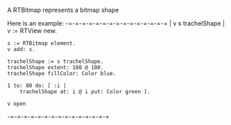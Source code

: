 A RTBitmap represents a bitmap shape 

Here is an example:
-=-=-=-=-=-=-=-=-=-=-=-=-=-=-=
	| v  s trachelShape |
	v := RTView new.

	s := RTBitmap element.
	v add: s.

	trachelShape := s trachelShape.
	trachelShape extent: 180 @ 100.
	trachelShape fillColor: Color blue.

	1 to: 80 do: [ :i |
		trachelShape at: i @ i put: Color green ].

	v open
-=-=-=-=-=-=-=-=-=-=-=-=-=-=-=